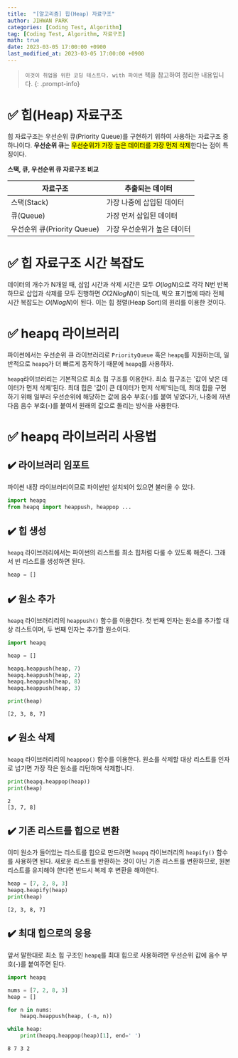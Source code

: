 ```yaml
---
title:  "[알고리즘] 힙(Heap) 자료구조"
author: JIHWAN PARK
categories: [Coding Test, Algorithm]
tag: [Coding Test, Algorithm, 자료구조]
math: true
date: 2023-03-05 17:00:00 +0900
last_modified_at: 2023-03-05 17:00:00 +0900
---
```

> `이것이 취업을 위한 코딩 테스트다. with 파이썬` 책을 참고하여 정리한 내용입니다.
{: .prompt-info}

# ✅ 힙(Heap) 자료구조
힙 자료구조는 우선순위 큐(Priority Queue)를 구현하기 위하여 사용하는 자료구조 중 하나이다. **우선순위 큐**는 <mark>우선순위가 가장 높은 데이터를 가장 먼저 삭제</mark>한다는 점이 특징이다.

**스택, 큐, 우선순위 큐 자료구조 비교**

|자료구조|추출되는 데이터|
|---|---|
|스택(Stack)|가장 나중에 삽입된 데이터|
|큐(Queue)|가장 먼저 삽입된 데이터|
|우선순위 큐(Priority Queue)|가장 우선순위가 높은 데이터|

# ✅ 힙 자료구조 시간 복잡도
데이터의 개수가 N개일 때, 삽입 시간과 삭제 시간은 모두 $O(logN)$으로 각각 N번 반복하므로 삽입과 삭제를 모두 진행하면 $O(2NlogN)$이 되는데, 빅오 표기법에 따라 전체 시간 복잡도는 $O(NlogN)$이 된다. 이는 힙 정렬(Heap Sort)의 원리를 이용한 것이다.

# ✅ heapq 라이브러리
파이썬에서는 우선순위 큐 라이브러리로 `PriorityQueue` 혹은 `heapq`를 지원하는데, 일반적으로 `heapq`가 더 빠르게 동작하기 때문에 `heapq`를 사용하자.

`heapq`라이브러리는 기본적으로 최소 힙 구조를 이용한다. 최소 힙구조는 '값이 낮은 데이터가 먼저 삭제'된다. 최대 힙은 '값이 큰 데이터가 먼저 삭제'되는데, 최대 힙을 구현하기 위해 일부러 우선순위에 해당하는 값에 음수 부호(-)를 붙여 넣었다가, 나중에 꺼낸 다음 음수 부호(-)를 붙여서 원래의 값으로 돌리는 방식을 사용한다.

# ✅ heapq 라이브러리 사용법

## ✔️ 라이브러리 임포트
파이썬 내장 라이브러리이므로 파이썬만 설치되어 있으면 불러올 수 있다.

```python
import heapq
from heapq import heappush, heappop ...
```

## ✔️ 힙 생성
`heapq` 라이브러리에서는 파이썬의 리스트를 최소 힙처럼 다룰 수 있도록 해준다. 그래서 빈 리스트를 생성하면 된다.

```python
heap = []
```

## ✔️ 원소 추가
`heapq` 라이브러리리의 `heappush()` 함수를 이용한다. 첫 번째 인자는 원소를 추가할 대상 리스트이며, 두 번째 인자는 추가할 원소이다.

```python
import heapq

heap = []

heapq.heappush(heap, 7)
heapq.heappush(heap, 2)
heapq.heappush(heap, 8)
heapq.heappush(heap, 3)

print(heap)
```

```
[2, 3, 8, 7]
```

## ✔️ 원소 삭제
`heapq` 라이브러리리의 `heappop()` 함수를 이용한다. 원소를 삭제할 대상 리스트를 인자로 넘기면 가장 작은 원소를 리턴하며 삭제합니다.

```python
print(heapq.heappop(heap))
print(heap)
```

```
2
[3, 7, 8]
```

## ✔️ 기존 리스트를 힙으로 변환
이미 원소가 들어있는 리스트를 힙으로 만드려면 `heapq` 라이브러리의 `heapify()` 함수를 사용하면 된다. 새로운 리스트를 반환하는 것이 아닌 기존 리스트를 변환하므로, 원본 리스트를 유지해야 한다면 반드시 복제 후 변환을 해야한다.

```python
heap = [7, 2, 8, 3]
heapq.heapify(heap)
print(heap)
```

```
[2, 3, 8, 7]
```

## ✔️ 최대 힙으로의 응용
앞서 말한대로 최소 힙 구조인 `heapq`를 최대 힙으로 사용하려면 우선순위 값에 음수 부호(-)를 붙여주면 된다.

```python
import heapq

nums = [7, 2, 8, 3]
heap = []

for n in nums:
    heapq.heappush(heap, (-n, n))

while heap:
    print(heapq.heappop(heap)[1], end=' ')
```

```
8 7 3 2
```
